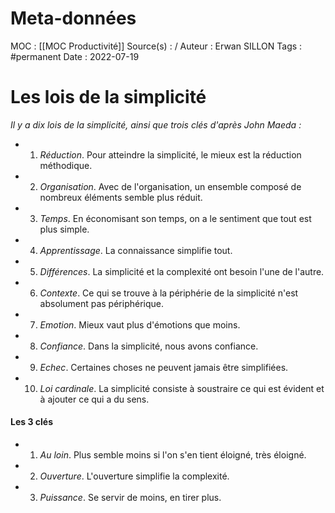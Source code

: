 # Meta-données

MOC : [[MOC Productivité]] 
Source(s) : /
Auteur : Erwan SILLON
Tags : #permanent
Date : 2022-07-19

# Les lois de la simplicité
*Il y a dix lois de la simplicité, ainsi que trois clés d'après John Maeda :*

- 1) *Réduction*. Pour atteindre la simplicité, le mieux est la réduction méthodique.

- 2) *Organisation*. Avec de l'organisation, un ensemble composé de nombreux éléments semble plus réduit.

- 3) *Temps*. En économisant son temps, on a le sentiment que tout est plus simple.

- 4) *Apprentissage*. La connaissance simplifie tout.

- 5) *Différences*. La simplicité et la complexité ont besoin l'une de l'autre.

- 6) *Contexte*. Ce qui se trouve à la périphérie de la simplicité n'est absolument pas périphérique.

- 7) *Emotion*. Mieux vaut plus d'émotions que moins.

- 8) *Confiance*. Dans la simplicité, nous avons confiance. 

- 9) *Echec*. Certaines choses ne peuvent jamais être simplifiées.

- 10)  *Loi cardinale*. La simplicité consiste à soustraire ce qui est évident et à ajouter ce qui a du sens.

#### Les 3 clés

- 1) *Au loin*. Plus semble moins si l'on s'en tient éloigné, très éloigné.
- 2) *Ouverture*. L'ouverture simplifie la complexité.
- 3) *Puissance*. Se servir de moins, en tirer plus.